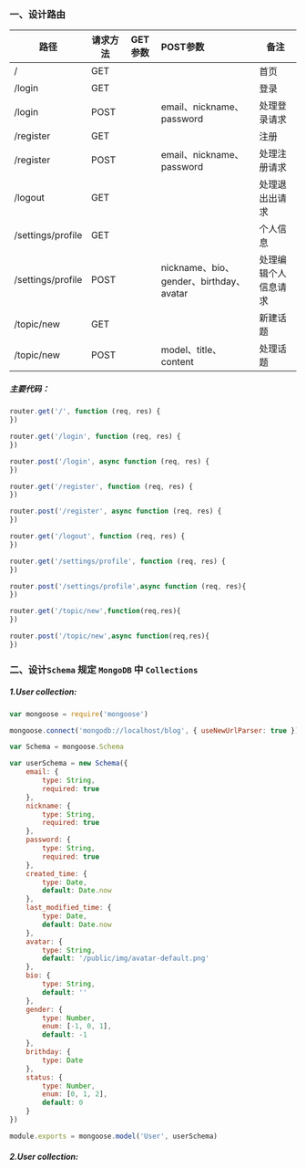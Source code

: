 ### 一、设计路由

| 路径              | 请求方法 | GET参数 | POST参数                                | 备注                 |
| ----------------- | -------- | ------- | :-------------------------------------- | -------------------- |
| /                 | GET      |         |                                         | 首页                 |
| /login            | GET      |         |                                         | 登录                 |
| /login            | POST     |         | email、nickname、password               | 处理登录请求         |
| /register         | GET      |         |                                         | 注册                 |
| /register         | POST     |         | email、nickname、password               | 处理注册请求         |
| /logout           | GET      |         |                                         | 处理退出出请求       |
| /settings/profile | GET      |         |                                         | 个人信息             |
| /settings/profile | POST     |         | nickname、bio、gender、birthday、avatar | 处理编辑个人信息请求 |
| /topic/new        | GET      |         |                                         | 新建话题             |
| /topic/new        | POST     |         | model、title、content                   | 处理话题             |

##### 主要代码：

````javascript
router.get('/', function (req, res) {
})

router.get('/login', function (req, res) {
})

router.post('/login', async function (req, res) {
})

router.get('/register', function (req, res) {
})

router.post('/register', async function (req, res) {
})

router.get('/logout', function (req, res) {
})

router.get('/settings/profile', function (req, res) {
})

router.post('/settings/profile',async function (req, res){
})

router.get('/topic/new',function(req,res){
})

router.post('/topic/new',async function(req,res){
})
````

### 二、设计```Schema``` 规定 ```MongoDB``` 中 ```Collections```

##### 1.User collection:

````javascript
var mongoose = require('mongoose')

mongoose.connect('mongodb://localhost/blog', { useNewUrlParser: true });

var Schema = mongoose.Schema

var userSchema = new Schema({
    email: {
        type: String,
        required: true
    },
    nickname: {
        type: String,
        required: true
    },
    password: {
        type: String,
        required: true
    },
    created_time: {
        type: Date,
        default: Date.now
    },
    last_modified_time: {
        type: Date,
        default: Date.now
    },
    avatar: {
        type: String,
        default: '/public/img/avatar-default.png'
    },
    bio: {
        type: String,
        default: ''
    },
    gender: {
        type: Number,
        enum: [-1, 0, 1],
        default: -1
    },
    brithday: {
        type: Date
    },
    status: {
        type: Number,
        enum: [0, 1, 2],
        default: 0
    }
})

module.exports = mongoose.model('User', userSchema)
````

##### 2.User collection:

